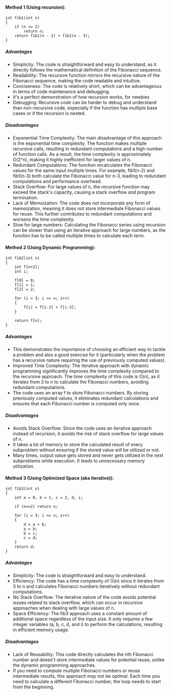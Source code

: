 #### Method 1 (Using recursion):
````
int fib1(int n)
{
    if (n <= 2)
        return n;
    return fib1(n - 2) + fib1(n - 3);
}
````
##### Advantages
- Simplicity: The code is straightforward and easy to understand, as it directly follows the mathematical definition of the Fibonacci sequence.
- Readability: The recursive function mirrors the recursive nature of the Fibonacci sequence, making the code readable and intuitive.
- Conciseness: The code is relatively short, which can be advantageous in terms of code maintenance and debugging. 
- It's a perfect demonstration of how recursion works, for newbies
- Debugging: Recursive code can be harder to debug and understand than non-recursive code, especially if the function has multiple base cases or if the recursion is nested.

##### Disadvantages
- Exponential Time Complexity: The main disadvantage of this approach is the exponential time complexity. The function makes multiple recursive calls, resulting in redundant computations and a high number of function calls. As a result, the time complexity is approximately O(2^n), making it highly inefficient for larger values of n.
- Redundant Computations: The function recalculates the Fibonacci values for the same input multiple times. For example, fib1(n-2) and fib1(n-3) both calculate the Fibonacci value for n-3, leading to redundant computations and performance overhead.
- Stack Overflow: For large values of n, the recursive function may exceed the stack's capacity, causing a stack overflow and program termination.
- Lack of Memoization: The code does not incorporate any form of memoization, meaning it does not store intermediate Fibonacci values for reuse. This further contributes to redundant computations and worsens the time complexity.
- Slow for large numbers: Calculating the Fibonacci series using recursion can be slower than using an iterative approach for large numbers, as the function has to be called multiple times to calculate each term.

#### Method 2 (Using Dynamic Programming):
````
int fib2(int n)
{
    int f[n+2];
    int i;

    f[0] = 0;
    f[1] = 1;
    f[2] = 2;

    for (i = 3; i <= n; i++)
    {
        f[i] = f[i-2] + f[i-3];
    }

    return f[n];
}
````
##### Advantages
- This demonstrates the importance of choosing an efficient way to tackle a problem and also a good exercise for it (particularly when the problem has a recursive nature requiring the use of previously computed values).
- Improved Time Complexity: The iterative approach with dynamic programming significantly improves the time complexity compared to the recursive approach. The time complexity of this code is O(n), as it iterates from 3 to n to calculate the Fibonacci numbers, avoiding redundant computations.
- The code uses an array f to store Fibonacci numbers. By storing previously computed values, it eliminates redundant calculations and ensures that each Fibonacci number is computed only once.

##### Disadvantages
- Avoids Stack Overflow: Since the code uses an iterative approach instead of recursion, it avoids the risk of stack overflow for large values of n.
- It takes a lot of memory to store the calculated result of every subproblem without ensuring if the stored value will be utilized or not.
- Many times, output value gets stored and never gets utilized in the next subproblems while execution. It leads to unnecessary memory utilization.

#### Method 3 (Using Optimized Space (aka iterative)):
````
int fib3(int n)
{
    int a = 0, b = 1, c = 2, d, i;

    if (n<=2) return n;

    for (i = 3; i <= n; i++)
    {
        d = a + b;
        a = b;
        b = c;
        c = d;
    }
    return d;
}
````
##### Advantages
- Simplicity: The code is straightforward and easy to understand.
- Efficiency: The code has a time complexity of O(n) since it iterates from 3 to n and calculates Fibonacci numbers iteratively without redundant computations.
- No Stack Overflow: The iterative nature of the code avoids potential issues related to stack overflow, which can occur in recursive approaches when dealing with large values of n.
- Space Efficiency: The fib3 approach uses a constant amount of additional space regardless of the input size. It only requires a few integer variables (a, b, c, d, and i) to perform the calculations, resulting in efficient memory usage.

##### Disadvantages
- Lack of Reusability: This code directly calculates the nth Fibonacci number and doesn't store intermediate values for potential reuse, unlike the dynamic programming approaches.
- If you need to compute multiple Fibonacci numbers or reuse intermediate results, this approach may not be optimal. Each time you need to calculate a different Fibonacci number, the loop needs to start from the beginning.

